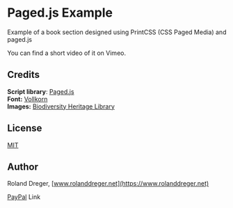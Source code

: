 ﻿# Paged.js Example

Example of a book section designed using PrintCSS (CSS Paged Media) and paged.js
 
You can find a short video of it on Vimeo.

## Credits

**Script library**: [Paged.js](https://www.pagedjs.org/)\
**Font:** [Vollkorn](http://vollkorn-typeface.com/)\
**Images:** [Biodiversity Heritage Library](https://www.biodiversitylibrary.org)
 


## License

[MIT](http://www.opensource.org/licenses/mit-license.php)
 


## Author

Roland Dreger, [www.rolanddreger.net](https://www.rolanddreger.net)


[PayPal](https://www.paypal.com/cgi-bin/webscr?cmd=_donations&business=roland%2edreger%40a1%2enet&lc=AT&item_name=Roland%20Dreger%20%2f%20Donation%20for%20script%20development%20Kirby-Data-Importer&currency_code=EUR&bn=PP%2dDonationsBF%3abtn_donateCC_LG%2egif%3aNonHosted) Link 
